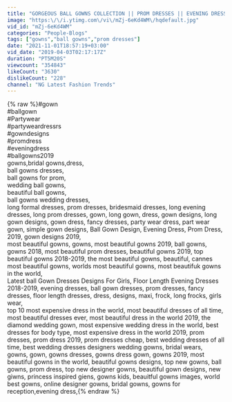 ```yaml
---
title: "GORGEOUS BALL GOWNS COLLECTION || PROM DRESSES || EVENING DRESSES || WEDDING STYLE"
image: "https:\/\/i.ytimg.com\/vi\/mZj-6eKd4WM\/hqdefault.jpg"
vid_id: "mZj-6eKd4WM"
categories: "People-Blogs"
tags: ["gowns","ball gowns","prom dresses"]
date: "2021-11-01T18:57:19+03:00"
vid_date: "2019-04-03T02:17:17Z"
duration: "PT5M20S"
viewcount: "354843"
likeCount: "3630"
dislikeCount: "228"
channel: "NG Latest Fashion Trends"
---
```

{% raw %}#gown<br />#ballgown<br />#Partywear<br />#partyweardressrs<br />#gowndesigns<br />#promdress<br />#eveningdress<br />#ballgowns2019<br />gowns,bridal gowns,dress,<br />ball gowns dresses,<br />ball gowns for prom,<br />wedding ball gowns,<br />beautiful ball gowns,<br />ball gowns wedding dresses,<br />long formal dresses, prom dresses, bridesmaid dresses, long evening dresses, long prom dresses, gown, long gown, dress, gown designs, long gown designs, gown dress, fancy dresses, party wear dress, part wear gown, simple gown designs, Ball Gown Design, Evening Dress, Prom Dress, 2019, gown designs 2019,<br />most beautiful gowns, gowns, most beautiful gowns 2019, ball gowns, gowns 2018, most beautiful prom dresses, beautiful gowns 2019, top beautiful gowns 2018-2019, the most beautiful gowns, beautiful, cannes most beautiful gowns, worlds most beautiful gowns, most beautifuk gowns in the world,<br />Latest ball Gown Dresses Designs For Girls, Floor Length Evening Dresses 2018-2019, evening dresses, ball gown dresses, prom dresses, fancy dresses, floor length dresses, dress, designs, maxi, frock, long frocks, girls wear,<br />top 10 most expensive dress in the world, most beautiful dresses of all time, most beautiful dresses ever, most beautiful dress in the world 2019, the diamond wedding gown, most expensive wedding dress in the world, best dresses for body type, most expensive dress in the world 2019, prom dresses, prom dress 2019, prom dresses cheap, best wedding dresses of all time, best wedding dresses designers wedding gowns, bridal wears,<br />gowns, gown, gowns dresses, gowns dress gown, gowns 2019, most beautiful gowns in the world, beautiful gowns designs, top new gowns, ball gowns, prom dress, top new designer gowns, beautiful gown designs, new giwns, princess inspired giens, gowns kids, beauitful gowns images, world best gowns, online designer gowns, bridal gowns, gowns for reception,evening dress,{% endraw %}
